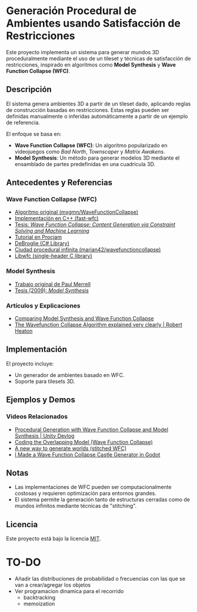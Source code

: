 # Generación Procedural de Ambientes usando Satisfacción de Restricciones

Este proyecto implementa un sistema para generar mundos 3D proceduralmente mediante el uso de un tileset y técnicas de satisfacción de restricciones, inspirado en algoritmos como **Model Synthesis** y **Wave Function Collapse (WFC)**.

## Descripción

El sistema genera ambientes 3D a partir de un tileset dado, aplicando reglas de construcción basadas en restricciones. Estas reglas pueden ser definidas manualmente o inferidas automáticamente a partir de un ejemplo de referencia.

El enfoque se basa en:
- **Wave Function Collapse (WFC)**: Un algoritmo popularizado en videojuegos como *Bad North*, *Townscaper* y *Matrix Awakens*.
- **Model Synthesis**: Un método para generar modelos 3D mediante el ensamblado de partes predefinidas en una cuadrícula 3D.

## Antecedentes y Referencias

### Wave Function Collapse (WFC)
- [Algoritmo original (mxgmn/WaveFunctionCollapse)](https://github.com/mxgmn/WaveFunctionCollapse)
- [Implementación en C++ (fast-wfc)](https://github.com/math-fehr/fast-wfc)
- [Tesis: *Wave Function Collapse: Content Generation via Constraint Solving and Machine Learning*](https://escholarship.org/uc/item/1fb9k44q)
- [Tutorial en Procjam](https://www.procjam.com/tutorials/wfc/)
- [DeBroglie (C# Library)](https://boristhebrave.github.io/DeBroglie/)
- [Ciudad procedural infinita (marian42/wavefunctioncollapse)](https://github.com/marian42/wavefunctioncollapse)
- [Libwfc (single-header C library)](https://github.com/vplesko/libwfc)

### Model Synthesis
- [Trabajo original de Paul Merrell](http://graphics.cs.utexas.edu/papers/merrell_modelSynthesis_techReport07.pdf)
- [Tesis (2009): *Model Synthesis*](https://repositories.lib.utexas.edu/handle/2152/ETD-UT-2009-12-582)

### Artículos y Explicaciones
- [Comparing Model Synthesis and Wave Function Collapse](https://nothings.org/gamedev/model_synthesis.html)
- [The Wavefunction Collapse Algorithm explained very clearly | Robert Heaton](https://robertheaton.com/2018/12/17/wavefunction-collapse-algorithm/)

## Implementación

El proyecto incluye:
- Un generador de ambientes basado en WFC.
- Soporte para tilesets 3D.

## Ejemplos y Demos

### Videos Relacionados
- [Procedural Generation with Wave Function Collapse and Model Synthesis | Unity Devlog](https://www.youtube.com/watch?v=0bcZb-SsnrA)
- [Coding the Overlapping Model (Wave Function Collapse)](https://www.youtube.com/watch?v=2SuvO4Gi7uY)
- [A new way to generate worlds (stitched WFC)](https://www.youtube.com/watch?v=0a_-TIWY8Hs)
- [I Made a Wave Function Collapse Castle Generator in Godot](https://www.youtube.com/watch?v=0bcZb-SsnrA)

## Notas

- Las implementaciones de WFC pueden ser computacionalmente costosas y requieren optimización para entornos grandes.
- El sistema permite la generación tanto de estructuras cerradas como de mundos infinitos mediante técnicas de "stitching".

## Licencia

Este proyecto está bajo la licencia [MIT](LICENSE).

# TO-DO
* Añadir las distribuciones de probabilidad o frecuencias con las que se van a crear/agregar los objetos
* Ver programacion dinamica para el recorrido
   * backtracking
   * memoization
